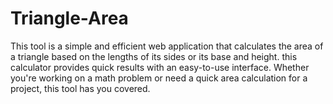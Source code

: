 # Triangle-Area
This tool is a simple and efficient web application that calculates the area of a triangle based on the lengths of its sides or its base and height. this calculator provides quick results with an easy-to-use interface. Whether you're working on a math problem or need a quick area calculation for a project, this tool has you covered.
